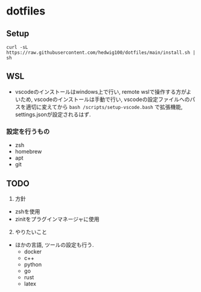 # dotfiles

## Setup
```
curl -sL https://raw.githubusercontent.com/hedwig100/dotfiles/main/install.sh | sh
```

## WSL

- vscodeのインストールはwindows上で行い, remote wslで操作する方がよいため, vscodeのインストールは手動で行い, vscodeの設定ファイルへのパスを適切に変えてから `bash /scripts/setup-vscode.bash` で拡張機能, settings.jsonが設定されるはず. 

### 設定を行うもの

- zsh
- homebrew
- apt
- git

## TODO

1. 方針

- zshを使用
- zinitをプラグインマネージャに使用

2. やりたいこと

- ほかの言語, ツールの設定も行う. 
    - docker
    - c++
    - python
    - go
    - rust
    - latex

